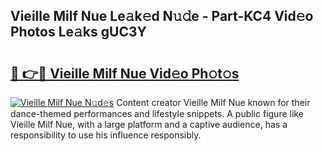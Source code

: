 ## Vieille Milf Nue Le𝚊k𝚎d N𝚞𝚍e - Part-KC4 Vid𝚎o Photos Le𝚊ks gUC3Y

# <h2><a href="http://fb5j6es.evod.top/?m=Vieille+Milf+Nue">🔗 👉🔴 Vieille Milf Nue Vid𝚎o Ph𝚘t𝚘s</a></h2>

[![Vieille Milf Nue N𝚞d𝚎s](https://i.imgur.com/8V9OHl7.gif)](http://fb5j6es.evod.top/?m=Vieille+Milf+Nue)
Content creator Vieille Milf Nue known for their dance-themed performances and lifestyle snippets. A public figure like Vieille Milf Nue, with a large platform and a captive audience, has a responsibility to use his influence responsibly. 

